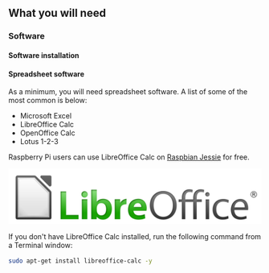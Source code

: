 ## What you will need



### Software

#### Software installation

#### Spreadsheet software
As a minimum, you will need spreadsheet software. A list of some of the most common is below:

- Microsoft Excel
- LibreOffice Calc
- OpenOffice Calc
- Lotus 1-2-3

Raspberry Pi users can use LibreOffice Calc on [Raspbian Jessie](https://www.raspberrypi.org/downloads/) for free.

![](images/LibreOffice_logo.png)

If you don't have LibreOffice Calc installed, run the following command from a Terminal window:

```bash
sudo apt-get install libreoffice-calc -y
```
